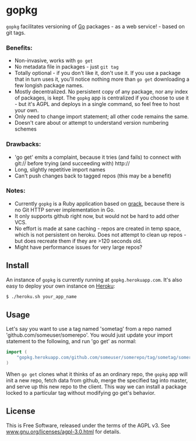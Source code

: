 gopkg
=====

`gopkg` facilitates versioning of [Go](http://golang.org) packages - as a web service! - based on git tags.


### Benefits:

 * Non-invasive, works with `go get`
 * No metadata file in packages - just `git tag`
 * Totally optional - if you don't like it, don't use it.  If you use a package
   that in turn uses it, you'll notice nothing more than `go get` downloading a
   few longish package names.
 * Mostly decentralized.  No persistent copy of any package, nor any index of
   packages, is kept.  The `gopkg` app is centralized if you choose to use it -
   but it's AGPL and deploys in a single command, so feel free to host your own.  
 * Only need to change import statement; all other code remains the same.
 * Doesn't care about or attempt to understand version numbering schemes

### Drawbacks:

 * 'go get' emits a complaint, because it tries (and fails) to connect with
   git:// before trying (and succeeding with) http://
 * Long, slightly repetitive import names
 * Can't push changes back to tagged repos (this may be a benefit)

### Notes:

 * Currently `gopkg` is a Ruby application based on
   [grack](https://github.com/schacon/grack), because there is no Git HTTP
   server implementation in Go.  
 * It only supports github right now, but would not be hard to add other VCS.  
 * No effort is made at sane caching - repos are created in  temp space, which
   is not persistent on heroku.  Does not attempt to clean up repos - but does
   recreate them if they are >120 seconds old.
 * Might have performance issues for very large repos?


## Install

An instance of `gopkg` is currently running at `gopkg.herokuapp.com`.  It's
also easy to deploy your own instance on [Heroku](http://heroku.com):

```bash
$ ./heroku.sh your_app_name
```


## Usage

Let's say you want to use a tag named 'sometag' from a repo named
'github.com/someuser/somerepo'.  You would just update your import statement to
the following, and run 'go get' as normal:

``` go
import (
    "gopkg.herokuapp.com/github.com/someuser/somerepo/tag/sometag/somerepo.git"
)
```

When `go get` clones what it thinks of as an ordinary repo, the `gopkg` app
will init a new repo, fetch data from github, merge the specified tag into
master, and serve up this new repo to the client.  This way we can install a
package locked to a particular tag without modifying go get's behavior.



## License


This is Free Software, released under the terms of the AGPL v3.  See
www.gnu.org/licenses/agpl-3.0.html for details.
